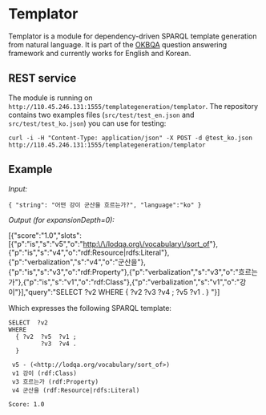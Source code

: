 # Templator

Templator is a module for dependency-driven SPARQL template generation from natural language.
It is part of the [OKBQA](http://www.okbqa.org) question answering framework and currently works for English and Korean. 

## REST service

The module is running on `http://110.45.246.131:1555/templategeneration/templator`. The repository contains two examples files (`src/test/test_en.json` and `src/test/test_ko.json`) you can use for testing:

    curl -i -H "Content-Type: application/json" -X POST -d @test_ko.json http://110.45.246.131:1555/templategeneration/templator

## Example 

_Input:_ 

    { "string": "어떤 강이 군산을 흐르는가?", "language":"ko" }

_Output (for expansionDepth=0):_ 

[{"score":"1.0","slots":[{"p":"is","s":"v5","o":"<http:\/\/lodqa.org\/vocabulary\/sort_of>"},{"p":"is","s":"v4","o":"rdf:Resource|rdfs:Literal"},{"p":"verbalization","s":"v4","o":"군산을"},{"p":"is","s":"v3","o":"rdf:Property"},{"p":"verbalization","s":"v3","o":"흐르는가"},{"p":"is","s":"v1","o":"rdf:Class"},{"p":"verbalization","s":"v1","o":"강이"}],"query":"SELECT ?v2 WHERE { ?v2 ?v3 ?v4 ; ?v5 ?v1 . } "}]

Which expresses the following SPARQL template:

```
SELECT  ?v2
WHERE
  { ?v2  ?v5  ?v1 ;
         ?v3  ?v4 .
  }

 v5 - (<http://lodqa.org/vocabulary/sort_of>)
 v1 강이 (rdf:Class)
 v3 흐르는가 (rdf:Property)
 v4 군산을 (rdf:Resource|rdfs:Literal)

Score: 1.0
```
